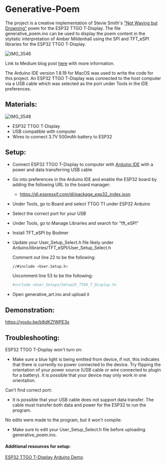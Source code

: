 # Generative-Poem
The project is a creative implementation of Stevie Smith's ["Not Waving but Drowning"](https://www.poetryfoundation.org/poems/46479/not-waving-but-drowning) poem for the ESP32 TTGO T-Display. The file generative_poem.ino can be used to display the poem content in the stylistic interpretation of Amber Mildenhall using the SPI and TFT_eSPI libraries for the ESP32 TTGO T-Display.

![IMG_3546](https://user-images.githubusercontent.com/60529049/153943241-40506bc6-87be-45f7-a228-13288f03f735.jpg)

Link to Medium blog post [here](https://medium.com/@ambermildenhall/generative-art-stevie-smiths-not-waving-but-drowning-22c22440b658) with more information.

The Arduino IDE version 1.8.19 for MacOS was used to write the code for this project. An ESP32 TTGO T-Display was connected to the host computer via a USB cable which was selected as the port under Tools in the IDE preferences. 

## Materials:
![IMG_3548](https://user-images.githubusercontent.com/60529049/153944418-56c21fdf-7444-458c-a28d-6c503ee6f7e6.jpg)
- ESP32 TTGO T-Display
- USB compatible with computer
- Wires to connect 3.7V 500mAh battery to ESP32


## Setup:
- Connect ESP32 TTGO T-Display to computer with [Arduino IDE](https://www.arduino.cc/en/software) with a power and data transferring USB cable
- Go into preferences in the Arduino IDE and enable the ESP32 board by adding the following URL to the board manager:
  - https://dl.espressif.com/dl/package_esp32_index.json
- Under Tools, go to Board and select TTGO T1 under ESP32 Arduino
- Select the correct port for your USB
- Under Tools, go to Manage Libraries and search for "tft_eSPI"
- Install TFT_eSPI by Bodmer
- Update your User_Setup_Select.h file likely under Arduino/libraries/TFT_eSPI/User_Setup_Select.h

  Comment out line 22 to be the following:
  ```bash
  //#include <User.Setup.h>
  ```
  Uncomment line 53 to be the following:
  ```bash
  #include <User_Setups/Setup25_TTGO_T_Display.h>
  ```
- Open generative_art.ino and upload it

## Demonstration:
https://youtu.be/b8dKZfWPE3s

## Troubleshooting:
ESP32 TTGO T-Display won't turn on:
- Make sure a blue light is being emitted from device, if not, this indicates that there is currently no power connected to the device. Try flipping the orientation of your power source (USB cable or wire connected to plugin for a battery). It is possible that your device may only work in one orientation.

Can't find correct port:
- It is possible that your USB cable does not support data transfer. The cable must transfer both data and power for the ESP32 to run the program.

No edits were made to the program, but it won't compile:
- Make sure to edit your User_Setup_Select.h file before uploading generative_poem.ino. 

#### Additional resources for setup:
[ESP32 TTGO T-Display Arduino Demo](https://www.youtube.com/watch?v=adLUgmCJKnM)
